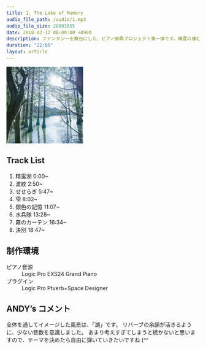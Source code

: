 ```yaml
---
title: 1. The Lake of Memory
audio_file_path: /audio/1.mp3
audio_file_size: 28003055
date: 2018-02-12 00:00:00 +0900
description: ファンタジーを舞台にした、ピアノ即興プロジェクト第一弾です。精霊の棲む湖の小さな物語をイメージしました。
duration: "22:05"
layout: article
---
```


<img src="/images/jackets/ep1.jpg" width="200">

## Track List

1. 精霊湖 0:00~
2. 波紋 2:50~
3. せせらぎ 5:47~
4. 雫 8:02~
5. 銀色の記憶 11:07~
6. 水兵隊 13:28~
7. 霧のカーテン 16:34~
8. 決別 18:47~

## 制作環境

<dl>
  <dt>ピアノ音源</dt>
  <dd>Logic Pro EXS24 Grand Piano</dd>
  <dt>プラグイン</dt>
  <dd>Logic Pro Ptverb+Space Designer</dd>
</dl>

## ANDY’s コメント

全体を通してイメージした風景は、「湖」です。
リバーブの余韻が活きるように、少ない音数を意識しました。
あまり考えすぎてしまうと続かないと思いますので、テーマを決めたら自由に弾いていきたいですね (^^
